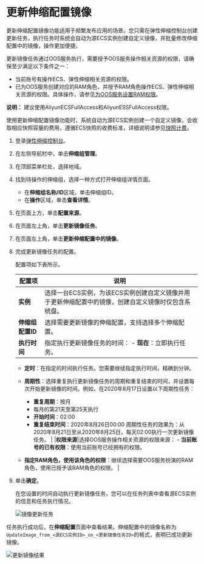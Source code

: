 # 更新伸缩配置镜像

更新伸缩配置镜像功能适用于频繁发布应用的场景。您只需在弹性伸缩控制台创建更新任务，执行任务时系统会自动为源ECS实例创建自定义镜像，并批量修改伸缩配置中的镜像，操作更加便捷。

更新镜像任务通过OOS服务执行，需要授予OOS服务操作相关资源的权限，请确保至少满足以下条件之一：

-   当前账号有操作ECS、弹性伸缩相关资源的权限。
-   已为OOS服务创建对应的RAM角色，并授予RAM角色操作ECS、弹性伸缩相关资源的权限。具体操作，请参见[为OOS服务设置RAM权限](https://help.aliyun.com/document_detail/120810.html)。

**说明：** 建议使用AliyunECSFullAccess和AliyunESSFullAccess权限。

使用更新伸缩配置镜像功能时，系统自动为源ECS实例创建一个自定义镜像，会收取相应快照容量的费用，遵循ECS快照的收费标准，详细说明请参见[快照计费](/cn.zh-CN/产品定价/快照计费.md)。

1.  登录[弹性伸缩控制台](https://essnew.console.aliyun.com/)。

2.  在左侧导航栏中，单击**伸缩组管理**。

3.  在顶部菜单栏处，选择地域。

4.  找到待操作的伸缩组，选择一种方式打开伸缩组详情页面。

    -   在**伸缩组名称/ID**区域，单击伸缩组ID。
    -   在**操作**区域，单击**查看详情**。
5.  在页面上方，单击**配置来源**。

6.  在页面左上角，单击**更新镜像任务**。

7.  在页面左上角，单击**更新伸缩配置中的镜像**。

8.  完成更新镜像任务的配置。

    配置项如下表所示。

    |配置项|说明|
    |---|--|
    |**实例**|选择一台ECS实例，为该ECS实例创建自定义镜像并用于更新伸缩配置中的镜像，创建自定义镜像时仅包含系统盘。|
    |**伸缩组配置ID**|选择需要更新镜像的伸缩配置，支持选择多个伸缩配置。|
    |**执行时间**|指定执行更新镜像任务的时间：     -   **现在**：立即执行任务。
    -   **定时**：在指定的时间执行任务。您需要继续指定执行时间，精确到分钟。
    -   **周期性**：选择重复执行更新镜像任务的周期和重复结束的时间，并设置每次开始更新镜像的时间。例如，在2020年8月17日设置以下周期性任务：

        -   **重复周期**：按月
        -   每月的第21天至第25天执行
        -   **开始时间**：02:00
        -   **重复结束时间**：2020年8月26日00:00
周期性任务的效果为：从2020年8月21日至从2020年8月25日，每天02:00执行一次更新镜像任务。 |
    |**权限来源**|选择OOS服务操作相关资源的权限来源：     -   **当前账号的已有权限**：使用当前账号已经拥有的权限。
    -   **指定RAM角色，使用该角色的权限**：继续选择需要OOS服务扮演的RAM角色，使用已授予该RAM角色的权限。 |

9.  单击**确定**。

    在您设置的时间自动执行更新镜像任务，您可以在任务列表中查看源ECS实例的信息和任务执行情况。

    ![镜像更新任务](https://static-aliyun-doc.oss-cn-hangzhou.aliyuncs.com/assets/img/zh-CN/4810649951/p129471.png)


任务执行成功后，在**伸缩配置**页面中查看结果。伸缩配置中的镜像名称为`UpdateImage_from_<源ECS实例ID>_on_<更新镜像任务ID>`的格式，表明已成功更新镜像。

![更新镜像结果](https://static-aliyun-doc.oss-cn-hangzhou.aliyuncs.com/assets/img/zh-CN/5810649951/p129493.png)

